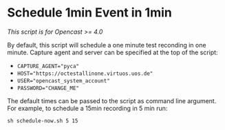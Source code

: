Schedule 1min Event in 1min
===========================

*This script is for Opencast >= 4.0*

By default, this script will schedule a one minute test reconding in one
minute. Capture agent and server can be specified at the top of the script:

- `CAPTURE_AGENT="pyca"`
- `HOST="https://octestallinone.virtuos.uos.de"`
- `USER="opencast_system_account"`
- `PASSWORD="CHANGE_ME"`

The default times can be passed to the script as command line argument. For
example, to schedule a 15min recording in 5 min run:

    sh schedule-now.sh 5 15
